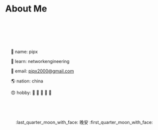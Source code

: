 # About Me


&emsp;

&emsp;

&emsp;

&emsp;
:girl: name:  pipx

&emsp;
:dart: learn:  networkengineering

&emsp;
📧 email: pipx2000@gmail.com

&emsp;
:earth_americas: nation: china

&emsp;
:heart_eyes: hobby: :strawberry:  :meat_on_bone: :shaved_ice: :cake:  :ledger:


&emsp;

&emsp;
<!--生活:accept: :accept:  :heart: :heart:  -->

<center>:last_quarter_moon_with_face: 晚安  :first_quarter_moon_with_face:

&emsp;


